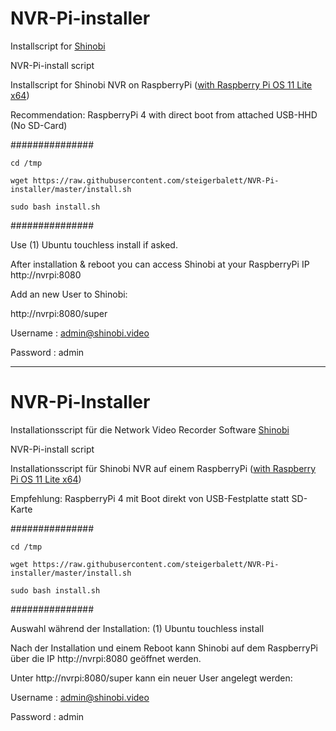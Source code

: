# NVR-Pi-installer
Installscript for [Shinobi](https://shinobi.video/)

NVR-Pi-install script

Installscript for Shinobi NVR on RaspberryPi ([with Raspberry Pi OS 11 Lite x64](https://downloads.raspberrypi.org/raspios_lite_arm64_latest))

Recommendation: 
RaspberryPi 4 with direct boot from attached USB-HHD (No SD-Card)

###############
```
cd /tmp

wget https://raw.githubusercontent.com/steigerbalett/NVR-Pi-installer/master/install.sh

sudo bash install.sh
```
###############

Use (1) Ubuntu touchless install if asked.


After installation & reboot you can access Shinobi at your RaspberryPi IP http://nvrpi:8080

Add an new User to Shinobi:

http://nvrpi:8080/super

Username : admin@shinobi.video

Password : admin

---

# NVR-Pi-Installer
Installationsscript für die Network Video Recorder Software [Shinobi](https://shinobi.video/)

NVR-Pi-install script

Installationsscript für Shinobi NVR auf einem RaspberryPi ([with Raspberry Pi OS 11 Lite x64](https://downloads.raspberrypi.org/raspios_lite_arm64_latest))

Empfehlung: 
RaspberryPi 4 mit Boot direkt von USB-Festplatte statt SD-Karte

###############
```
cd /tmp

wget https://raw.githubusercontent.com/steigerbalett/NVR-Pi-installer/master/install.sh

sudo bash install.sh
```
###############

Auswahl während der Installation: (1) Ubuntu touchless install

Nach der Installation und einem Reboot kann Shinobi auf dem RaspberryPi über die IP http://nvrpi:8080 geöffnet werden.

Unter http://nvrpi:8080/super kann ein neuer User angelegt werden:

Username : admin@shinobi.video

Password : admin
